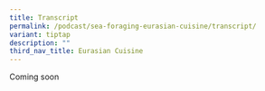 ```yaml
---
title: Transcript
permalink: /podcast/sea-foraging-eurasian-cuisine/transcript/
variant: tiptap
description: ""
third_nav_title: Eurasian Cuisine
---
```

<p>Coming soon</p>